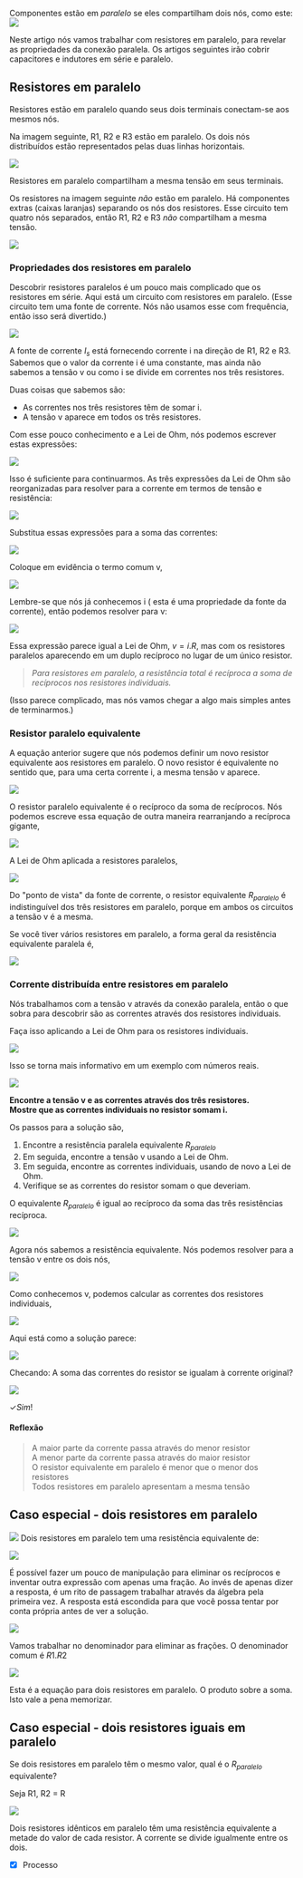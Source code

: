 Componentes estão em _paralelo_ se eles compartilham dois nós, como este:
![](Imagens/Pasted%20image%2020200930110858.png)

Neste artigo nós vamos trabalhar com resistores em paralelo, para revelar as propriedades da conexão paralela. Os artigos seguintes irão cobrir capacitores e indutores em série e paralelo.

Resistores em paralelo
----------------------

Resistores estão em paralelo quando seus dois terminais conectam-se aos mesmos nós.

Na imagem seguinte, R1, R2 e R3 estão em paralelo. Os dois nós distribuídos estão representados pelas duas linhas horizontais.

![](Imagens/Pasted%20image%2020200930110922.png)

Resistores em paralelo compartilham a mesma tensão em seus terminais.

Os resistores na imagem seguinte _não_ estão em paralelo. Há componentes extras (caixas laranjas) separando os nós dos resistores. Esse circuito tem quatro nós separados, então R1, R2 e R3 _não_ compartilham a mesma tensão.

![](Imagens/Pasted%20image%2020200930111258.png)

### Propriedades dos resistores em paralelo

Descobrir resistores paralelos é um pouco mais complicado que os resistores em série. Aqui está um circuito com resistores em paralelo. (Esse circuito tem uma fonte de corrente. Nós não usamos esse com frequência, então isso será divertido.)

![](Imagens/Pasted%20image%2020200930111321.png)

A fonte de corrente $I_{s}$ está fornecendo corrente i na direção de R1, R2 e R3. Sabemos que o valor da corrente i é uma constante, mas ainda não sabemos a tensão v ou como i se divide em correntes nos três resistores.

Duas coisas que sabemos são:

*   As correntes nos três resistores têm de somar i.
*   A tensão v aparece em todos os três resistores.

Com esse pouco conhecimento e a Lei de Ohm, nós podemos escrever estas expressões:

![](Imagens/Pasted%20image%2020200930111930.png)

Isso é suficiente para continuarmos. As três expressões da Lei de Ohm são reorganizadas para resolver para a corrente em termos de tensão e resistência:

![](Imagens/Pasted%20image%2020200930111952.png)

Substitua essas expressões para a soma das correntes:

![](Imagens/Pasted%20image%2020200930112004.png)

Coloque em evidência o termo comum v,

![](Imagens/Pasted%20image%2020200930112013.png)

Lembre-se que nós já conhecemos i ( esta é uma propriedade da fonte da corrente), então podemos resolver para v:

![](Imagens/Pasted%20image%2020200930112023.png)

Essa expressão parece igual a Lei de Ohm, $v={i}.{R}$, mas com os resistores paralelos aparecendo em um duplo recíproco no lugar de um único resistor.

> _Para resistores em paralelo, a resistência total é recíproca a soma de recíprocos nos resistores individuais._

(Isso parece complicado, mas nós vamos chegar a algo mais simples antes de terminarmos.)

### Resistor paralelo equivalente

A equação anterior sugere que nós podemos definir um novo resistor equivalente aos resistores em paralelo. O novo resistor é equivalente no sentido que, para uma certa corrente i, a mesma tensão v aparece.

![](Imagens/Pasted%20image%2020200930112136.png)

O resistor paralelo equivalente é o recíproco da soma de recíprocos. Nós podemos escreve essa equação de outra maneira rearranjando a recíproca gigante,

![](Imagens/Pasted%20image%2020200930112143.png)

A Lei de Ohm aplicada a resistores paralelos,

![](Imagens/Pasted%20image%2020200930112153.png)

Do "ponto de vista" da fonte de corrente, o resistor equivalente $R_{paralelo}$ é indistinguível dos três resistores em paralelo, porque em ambos os circuitos a tensão v é a mesma.

Se você tiver vários resistores em paralelo, a forma geral da resistência equivalente paralela é,

![](Imagens/Pasted%20image%2020200930112231.png)

### Corrente distribuída entre resistores em paralelo

Nós trabalhamos com a tensão v através da conexão paralela, então o que sobra para descobrir são as correntes através dos resistores individuais.

Faça isso aplicando a Lei de Ohm para os resistores individuais.

![](Imagens/Pasted%20image%2020200930112246.png)

Isso se torna mais informativo em um exemplo com números reais.

![](Imagens/Pasted%20image%2020200930112305.png)

**Encontre a tensão v e as correntes através dos três resistores.**  
**Mostre que as correntes individuais no resistor somam i.**

Os passos para a solução são,

1.  Encontre a resistência paralela equivalente $R_{paralelo}$
2.  Em seguida, encontre a tensão v usando a Lei de Ohm.
3.  Em seguida, encontre as correntes individuais, usando de novo a Lei de Ohm.
4.  Verifique se as correntes do resistor somam o que deveriam.

O equivalente $R_{paralelo}$ é igual ao recíproco da soma das três resistências recíproca.

![](Imagens/Pasted%20image%2020200930112656.png)

Agora nós sabemos a resistência equivalente. Nós podemos resolver para a tensão v entre os dois nós,

![](Imagens/Pasted%20image%2020200930112720.png)

Como conhecemos v, podemos calcular as correntes dos resistores individuais,

![](Imagens/Pasted%20image%2020200930112742.png)

Aqui está como a solução parece:

![](Imagens/Pasted%20image%2020200930112750.png)

Checando: A soma das correntes do resistor se igualam à corrente original?

![](Imagens/Pasted%20image%2020200930112803.png)

$\checkmark Sim!$

#### Reflexão
> A maior parte da corrente passa através do menor resistor\
> A menor parte da corrente passa através do maior resistor\
> O resistor equivalente em paralelo é menor que o menor dos resistores\
> Todos resistores em paralelo apresentam a mesma tensão

Caso especial - dois resistores em paralelo
-------------------------------------------
![](Imagens/Pasted%20image%2020200930113035.png)
Dois resistores em paralelo tem uma resistência equivalente de:

![](Imagens/Pasted%20image%2020200930113046.png)

É possível fazer um pouco de manipulação para eliminar os recíprocos e inventar outra expressão com apenas uma fração. Ao invés de apenas dizer a resposta, é um rito de passagem trabalhar através da álgebra pela primeira vez. A resposta está escondida para que você possa tentar por conta própria antes de ver a solução.

![](Imagens/Pasted%20image%2020200930113100.png)

Vamos trabalhar no denominador para eliminar as frações. O denominador comum é ${R1}.{R2}$

![](Imagens/Pasted%20image%2020200930113200.png)

Esta é a equação para dois resistores em paralelo.
O produto sobre a soma. Isto vale a pena memorizar.

Caso especial - dois resistores iguais em paralelo
--------------------------------------------------

Se dois resistores em paralelo têm o mesmo valor, qual é o $R_{paralelo}$ equivalente?

Seja R1, R2 = R

![](Imagens/Pasted%20image%2020200930113304.png)

Dois resistores idênticos em paralelo têm uma resistência equivalente a metade do valor de cada resistor. A corrente se divide igualmente entre os dois.

- [x] Processo 
